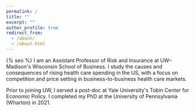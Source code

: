 ```yaml
---
permalink: /
title: ""
excerpt: ""
author_profile: true
redirect_from: 
  - /about/
  - /about.html
---
```


{% seo %}
I am an Assistant Professor of Risk and Insurance at UW&ndash;Madison's Wisconsin School of Business. I study the causes and consequences of rising health care spending in the US, with a focus on competition and price setting in business-to-business health care markets. 

Prior to joining UW, I served a post-doc at Yale University's Tobin Center for Economic Policy. I completed my PhD at the University of Pennsylvania (Wharton) in 2021.  


